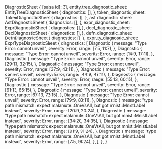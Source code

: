 DiagnosticSheet {
    [salsa id]: 31,
    entity_tree_diagnostic_sheet: EntityTreeDiagnosticSheet {
        diagnostics: [],
    },
    token_diagnostic_sheet: TokenDiagnosticSheet {
        diagnostics: [],
    },
    ast_diagnostic_sheet: AstDiagnosticSheet {
        diagnostics: [],
    },
    expr_diagnostic_sheet: ExprDiagnosticSheet {
        diagnostics: [],
    },
    decl_diagnostic_sheet: DeclDiagnosticSheet {
        diagnostics: [],
    },
    defn_diagnostic_sheet: DefnDiagnosticSheet {
        diagnostics: [],
    },
    expr_ty_diagnostic_sheet: ExprTypeDiagnosticSheet {
        diagnostics: [
            Diagnostic {
                message: "Type Error: cannot unveil",
                severity: Error,
                range: [7:5, 11:7),
            },
            Diagnostic {
                message: "Type Error: cannot unveil",
                severity: Error,
                range: [14:9, 17:11),
            },
            Diagnostic {
                message: "Type Error: cannot unveil",
                severity: Error,
                range: [29:13, 32:15),
            },
            Diagnostic {
                message: "Type Error: cannot unveil",
                severity: Error,
                range: [37:9, 43:11),
            },
            Diagnostic {
                message: "Type Error: cannot unveil",
                severity: Error,
                range: [44:9, 48:11),
            },
            Diagnostic {
                message: "Type Error: cannot unveil",
                severity: Error,
                range: [55:13, 60:15),
            },
            Diagnostic {
                message: "Type Error: cannot unveil",
                severity: Error,
                range: [61:13, 65:15),
            },
            Diagnostic {
                message: "Type Error: cannot unveil",
                severity: Error,
                range: [67:13, 72:15),
            },
            Diagnostic {
                message: "Type Error: cannot unveil",
                severity: Error,
                range: [79:9, 83:11),
            },
            Diagnostic {
                message: "type path mismatch: expect malamute::OneVsAll, but got mnist::MnistLabel instead",
                severity: Error,
                range: [20:9, 20:24),
            },
            Diagnostic {
                message: "type path mismatch: expect malamute::OneVsAll, but got mnist::MnistLabel instead",
                severity: Error,
                range: [34:20, 34:35),
            },
            Diagnostic {
                message: "type path mismatch: expect malamute::OneVsAll, but got mnist::MnistLabel instead",
                severity: Error,
                range: [91:9, 91:24),
            },
            Diagnostic {
                message: "type path mismatch: expect malamute::OneVsAll, but got mnist::MnistLabel instead",
                severity: Error,
                range: [7:5, 91:24),
            },
        ],
    },
}